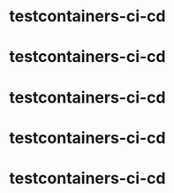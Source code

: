 # testcontainers-ci-cd
# testcontainers-ci-cd
# testcontainers-ci-cd
# testcontainers-ci-cd
# testcontainers-ci-cd
